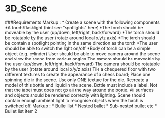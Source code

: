 # 3D_Scene
###Requirements
 Markup : * Create a scene with the following components
 		 *A torch/flashlight (hint see "spotlights" here)
  		  *The torch should be moveable by the user (up/down, left/right, back/forward)
		  *The torch should be rotatable by the user (rotate around local x/y/z axis)
		  *The torch should be contain a spotlight pointing in the same direction as the torch
		  *The user should be able to switch the light on/off
		  *Body of torch can be a simple object (e.g. cylinder)
    User should be able to move camera around the scene and view the scene from various angles
		The camera should be moveable by the user (up/down, left/right, back/forward)
		The camera should be rotatable by the user (rotate around local x/y/z axis)
    Tile a chequered floor with two different textures to create the appearance of a chess board;
    Place one spinning die in the scene. Use only ONE texture for the die.
    Recreate a model of this bottle and liquid in the scene. Bottle must include a label. Not that the label must does not go all the way around the bottle.
	All surfaces and objects should be rendered correctly with lighting. Scene should contain enough ambient light to recognise objects when the torch is switched off.
 Markup : * Bullet list
           * Nested bullet
            * Sub-nested bullet etc
          * Bullet list item 2
